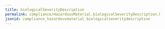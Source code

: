 ```yaml
---
title: biologicalSeverityDescription
permalink: compliance/HazardousMaterial.biologicalSeverityDescription.html
jsonid: compliance_hazardousmaterial_biologicalseveritydescription
---
```

